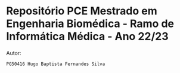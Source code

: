 # Repositório PCE Mestrado em Engenharia Biomédica - Ramo de Informática Médica - Ano 22/23
Autor:
```
PG50416 Hugo Baptista Fernandes Silva
```

